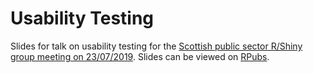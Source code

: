 # Usability Testing

Slides for talk on usability testing for the [Scottish public sector R/Shiny group meeting on 23/07/2019](https://docs.google.com/document/d/1-hf0jTUxqqQOXeSXhp0eH4bxgt5CDo6-wvTVNQ2aaUo/edit#heading=h.6y6jtbpkpgnx). Slides can be viewed on [RPubs](http://rpubs.com/jackhannah95/usability-testing).
  
